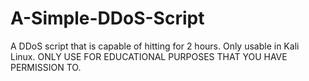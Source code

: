 # A-Simple-DDoS-Script
A DDoS script that is capable of hitting for 2 hours. Only usable in Kali Linux. ONLY USE FOR EDUCATIONAL PURPOSES THAT YOU HAVE PERMISSION TO.
